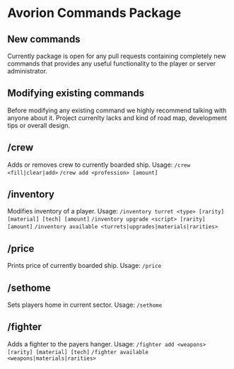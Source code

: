 # Avorion Commands Package
## New commands
Currently package is open for any pull requests containing completely new commands that provides any useful functionality to the player or server administrator.
## Modifying existing commands
Before modifying any existing command we highly recommend talking with anyone about it. Project currenlty lacks and kind of road map, development tips or overall design.
## /crew
Adds or removes crew to currently boarded ship. Usage:
`/crew <fill|clear|add>`
`/crew add <profession> [amount]`
## /inventory
Modifies inventory of a player. Usage:
`/inventory turret <type> [rarity] [material] [tech] [amount]`
`/inventory upgrade <script> [rarity] [amount]`
`/inventory available <turrets|upgrades|materials|rarities>`
## /price
Prints price of currently boarded ship. Usage: `/price`
## /sethome
Sets players home in current sector. Usage: `/sethome`

## /fighter
Adds a fighter to the payers hanger. Usage:
`/fighter add <weapons> [rarity] [material] [tech]`
`/fighter available <weapons|materials|rarities>`

